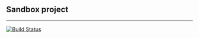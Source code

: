 ## Sandbox project

---

[![Build Status](https://travis-ci.org/TunedMystic/sandbox.svg?branch=master)](https://travis-ci.org/TunedMystic/sandbox)